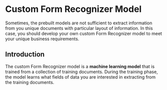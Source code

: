 # Custom Form Recognizer Model 

Sometimes, the prebuilt models are not sufficient to extract information from you unique documents with particular layout of information. In this case, you should develop your own custom Form Recognizer model to meet your unique business requirements.

## Introduction
The custom Form Recognizer model is a **machine learning model** that is trained from a collection of training documents. During the training phase, the model learns what fields of data you are interested in extracting from the training documents.


```python

```
